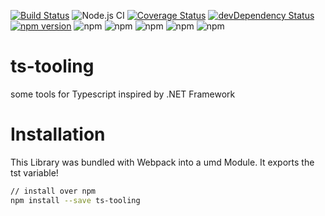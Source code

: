 [![Build Status](https://travis-ci.org/nodejayes/ts-tooling.svg?branch=master)](https://travis-ci.org/nodejayes/ts-tooling)
![Node.js CI](https://github.com/nodejayes/ts-tooling/workflows/Node.js%20CI/badge.svg)
[![Coverage Status](https://coveralls.io/repos/github/nodejayes/ts-tooling/badge.svg?branch=master)](https://coveralls.io/github/nodejayes/ts-tooling?branch=master)
[![devDependency Status](https://david-dm.org/nodejayes/ts-tooling/dev-status.svg)](https://david-dm.org/nodejayes/ts-tooling#info=devDependencies)
[![npm version](https://badge.fury.io/js/ts-tooling.svg)](https://badge.fury.io/js/ts-tooling)
![npm](https://img.shields.io/npm/l/ts-tooling.svg)
![npm](https://img.shields.io/npm/dt/ts-tooling.svg)
![npm](https://img.shields.io/npm/dw/ts-tooling.svg)
![npm](https://img.shields.io/npm/dm/ts-tooling.svg)
![npm](https://img.shields.io/npm/dy/ts-tooling.svg)

# ts-tooling
some tools for Typescript inspired by .NET Framework

# Installation

This Library was bundled with Webpack into a umd Module.
It exports the tst variable!

```bash
// install over npm
npm install --save ts-tooling
```
